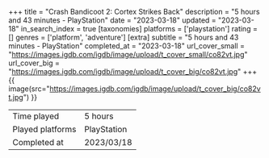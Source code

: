 +++
title = "Crash Bandicoot 2: Cortex Strikes Back"
description = "5 hours and 43 minutes - PlayStation"
date = "2023-03-18"
updated = "2023-03-18"
in_search_index = true
[taxonomies]
platforms = ['playstation']
rating = []
genres = ['platform', 'adventure']
[extra]
subtitle = "5 hours and 43 minutes - PlayStation"
completed_at = "2023-03-18"
url_cover_small = "https://images.igdb.com/igdb/image/upload/t_cover_small/co82vt.jpg"
url_cover_big = "https://images.igdb.com/igdb/image/upload/t_cover_big/co82vt.jpg"
+++
{{ image(src="https://images.igdb.com/igdb/image/upload/t_cover_big/co82vt.jpg") }}

|              |            |
| ------------ | ---------- |
| Time played  | 5 hours |
| Played platforms    | PlayStation |
| Completed at | 2023/03/18 |


